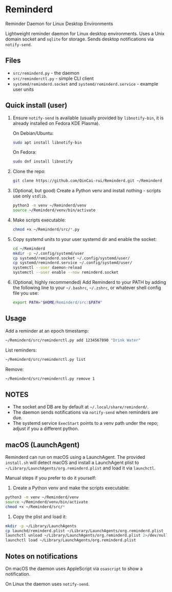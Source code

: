 # Reminderd

Reminder Daemon for Linux Desktop Environments

Lightweight reminder daemon for Linux desktop environments. Uses a Unix domain socket and `sqlite` for storage. Sends desktop notifications via `notify-send`.

## Files

- `src/reminderd.py` - the daemon
- `src/reminderctl.py` - simple CLI client
- `systemd/reminderd.socket` and `systemd/reminderd.service` - example user units

## Quick install (user)

1. Ensure `notify-send` is available (usually provided by `libnotify-bin`, it is already installed on Fedora KDE Plasma).

   On Debian/Ubuntu:

   ```bash
   sudo apt install libnotify-bin
   ```

   On Fedora:

   ```bash
   sudo dnf install libnotify
   ```

2. Clone the repo:

   ```bash
   git clone https://github.com/QinCai-rui/Reminderd.git ~/Reminderd
   ```

3. (Optional, but good) Create a Python venv and install nothing - scripts use only `stdlib`.

   ```bash
   python3 -m venv ~/Reminderd/venv
   source ~/Reminderd/venv/bin/activate
   ```

4. Make scripts executable:

   ```bash
   chmod +x ~/Reminderd/src/*.py
   ```

5. Copy systemd units to your user systemd dir and enable the socket:

   ```bash
   cd ~/Reminderd
   mkdir -p ~/.config/systemd/user
   cp systemd/reminderd.socket ~/.config/systemd/user/
   cp systemd/reminderd.service ~/.config/systemd/user/
   systemctl --user daemon-reload
   systemctl --user enable --now reminderd.socket
   ```

6. (Optional, highly recommended) Add Reminderd to your PATH by adding the following line to your `~/.bashrc`, `~/.zshrc`, or whatever shell config file you use:

   ```bash
   export PATH="$HOME/Reminderd/src:$PATH"
   ```

## Usage

Add a reminder at an epoch timestamp:

   ```bash
   ~/Reminderd/src/reminderctl.py add 1234567890 "Drink Water"
   ```

List reminders:

   ```bash
   ~/Reminderd/src/reminderctl.py list
   ```

Remove:

   ```bash
   ~/Reminderd/src/reminderctl.py remove 1
   ```

## NOTES

- The socket and DB are by default at `~/.local/share/reminderd/`.
- The daemon sends notifications via `notify-send` when reminders are due.
- The systemd service `ExecStart` points to a venv path under the repo; adjust if you a different python.

## macOS (LaunchAgent)

Reminderd can run on macOS using a LaunchAgent. The provided `install.sh` will detect macOS and install a LaunchAgent plist to `~/Library/LaunchAgents/org.reminderd.plist` and load it via `launchctl`.

Manual steps if you prefer to do it yourself:

1. Create a Python venv and make the scripts executable:

```bash
python3 -m venv ~/Reminderd/venv
source ~/Reminderd/venv/bin/activate
chmod +x ~/Reminderd/src/*
```

1. Copy the plist and load it:

```bash
mkdir -p ~/Library/LaunchAgents
cp launchd/reminderd.plist ~/Library/LaunchAgents/org.reminderd.plist
launchctl unload ~/Library/LaunchAgents/org.reminderd.plist 2>/dev/null || true
launchctl load ~/Library/LaunchAgents/org.reminderd.plist
```

## Notes on notifications

On macOS the daemon uses AppleScript via `osascript` to show a notification.

On Linux the daemon uses `notify-send`.

